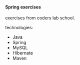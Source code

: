 <h4>Spring exercises</h4>
<p>exercises from coders lab school.</p>
<p>technologies: <ul>
  <li>Java</li>
  <li>Spring</li>
  <li>MySQL</li>
  <li>Hibernate</li>
  <li>Maven</li>
</ul>
